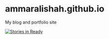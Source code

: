 # ammaralishah.github.io
My blog and portfolio site

[![Stories in Ready](https://badge.waffle.io/ammaralishah/ammaralishah.github.io.png?label=ready&title=Ready)](http://waffle.io/ammaralishah/ammaralishah.github.io)
